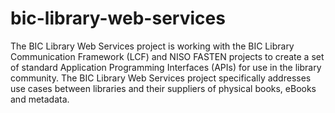 # bic-library-web-services
The BIC Library Web Services project is working with the BIC Library Communication Framework (LCF) and NISO FASTEN projects to create a set of standard Application Programming Interfaces (APIs) for use in the library community. The BIC Library Web Services project specifically addresses use cases between libraries and their suppliers of physical books, eBooks and metadata.
